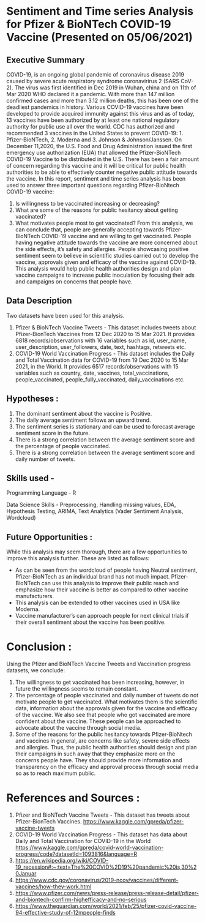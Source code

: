 # Sentiment and Time series Analysis for Pfizer &amp; BioNTech COVID-19 Vaccine (Presented on 05/06/2021)

## Executive Summary
COVID-19, is an ongoing global pandemic of coronavirus disease 2019 caused by severe acute respiratory syndrome coronavirirus 2 (SARS CoV-2). The virus was first identified in Dec 2019 in Wuhan, china and on 11th of Mar 2020 WHO declared it a pandemic. With more than 147 million confirmed cases and more than 3.12 million deaths, this has been one of the deadliest pandemics in history. Various COVID-19 vaccines have been developed to provide acquired immunity against this virus and as of today, 13 vaccines have been authorized by at least one national regulatory authority for public use all over the world. CDC has authorized and recommended 3 vaccines in the United States to prevent COVID-19: 1. Pfizer-BioNTech, 2. Moderna and 3. Johnson & Johnson/Janssen.
On December 11,2020, the U.S. Food and Drug Administration issued the first emergency use authorization (EUA) that allowed the Pfizer-BioNTech COVID-19 Vaccine to be distributed in the U.S. There has been a fair amount of concern regarding this vaccine and it will be critical for public health authorities to be able to effectively counter negative public attitude towards the vaccine.
In this report, sentiment and time series analysis has been used to answer three important questions regarding Pfizer-BioNtech COVID-19 vaccine:
1. Is willingness to be vaccinated increasing or decreasing?
2. What are some of the reasons for public hesitancy about getting vaccinated?
3. What motivates people most to get vaccinated?
From this analysis, we can conclude that, people are generally accepting towards Pfizer-BioNTech COVID-19 vaccine and are willing to get vaccinated. People having negative attitude towards the vaccine are more concerned about the side effects, it’s safety and allergies. People showcasing positive sentiment seem to believe in scientific studies carried out to develop the vaccine, approvals given and efficacy of the vaccine against COVID-19. This analysis would help public health authorities design and plan vaccine campaigns to increase public inoculation by focusing their ads and campaigns on concerns that people have.

## Data Description 
Two datasets have been used for this analysis.
1. Pfizer & BioNTech Vaccine Tweets - This dataset includes tweets about Pfizer-BionTech Vaccines from 12 Dec 2020 to 15 Mar 2021. It provides 6818 records/observations with 16 variables such as id, user_name, user_description, user_followers, date, text, hashtags, retweets etc.
2. COVID-19 World Vaccination Progress - This dataset includes the Daily and Total Vaccination data for COVID-19 from 19 Dec 2020 to 15 Mar 2021, in the World. It provides 6517 records/observations with 15 variables such as country, date, vaccines, total_vaccinations, people_vaccinated, people_fully_vaccinated, daily_vaccinations etc.

## Hypotheses :
1. The dominant sentiment about the vaccine is Positive.
2. The daily average sentiment follows an upward trend.
3. The sentiment series is stationary and can be used to forecast average sentiment score in the future.
4. There is a strong correlation between the average sentiment score and the percentage of people vaccinated.
5. There is a strong correlation between the average sentiment score and daily number of tweets.

## Skills used - 
Programming Language - R

Data Science Skills - Preprocessing, Handling missing values, EDA, Hypothesis Testing, ARIMA,  Text Analytics (Vader Sentiment Analysis, Wordcloud)

## Future Opportunities :
While this analysis may seem thorough, there are a few opportunities to improve this analysis further. These are listed as follows:
* As can be seen from the wordcloud of people having Neutral sentiment, Pfizer-BioNTech as an individual brand has not much impact. Pfizer-BioNTech can use this analysis to improve their public reach and emphasize how their vaccine is better as compared to other vaccine manufacturers.
* This analysis can be extended to other vaccines used in USA like Moderna.
* Vaccine manufacturer’s can approach people for next clinical trials if their overall sentiment about the vaccine has been positive.

# Conclusion :
Using the Pfizer and BioNTech Vaccine Tweets and Vaccination progress datasets, we conclude:
1. The willingness to get vaccinated has been increasing, however, in future the willingness seems to remain constant.
2. The percentage of people vaccinated and daily number of tweets do not motivate people to get vaccinated. What motivates them is the scientific data, information about the approvals given for the vaccine and efficacy of the vaccine. We also see that people who got vaccinated are more confident about the vaccine. These people can be approached to advocate about the vaccine through social media.
3. Some of the reasons for the public hesitancy towards Pfizer-BioNtech and vaccines in general, are concerns like safety, severe side effects and allergies. Thus, the public health authorities should design and plan their campaigns in such away that they emphasize more on the concerns people have. They should provide more information and transparency on the efficacy and approval process through social media so as to reach maximum public.

# References and Sources :
1. Pfizer and BioNTech Vaccine Tweets - This dataset has tweets about Pfizer-BionTech Vaccines. https://www.kaggle.com/gpreda/pfizer-vaccine-tweets
2. COVID-19 World Vaccination Progress - This dataset has data about Daily and Total Vaccination for COVID-19 in the World https://www.kaggle.com/gpreda/covid-world-vaccination-progress/code?datasetId=1093816&language=R
3. https://en.wikipedia.org/wiki/COVID-19_recession#:~:text=The%20COVID%2D19%20pandemic%20is,30%20Januar
4. https://www.cdc.gov/coronavirus/2019-ncov/vaccines/different-vaccines/how-they-work.html
5. https://www.pfizer.com/news/press-release/press-release-detail/pfizer-and-biontech-confirm-highefficacy-and-no-serious
6. https://www.theguardian.com/world/2021/feb/25/pfizer-covid-vaccine-94-effective-study-of-12mpeople-finds
